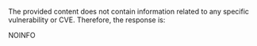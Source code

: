 The provided content does not contain information related to any specific vulnerability or CVE. Therefore, the response is:

NOINFO